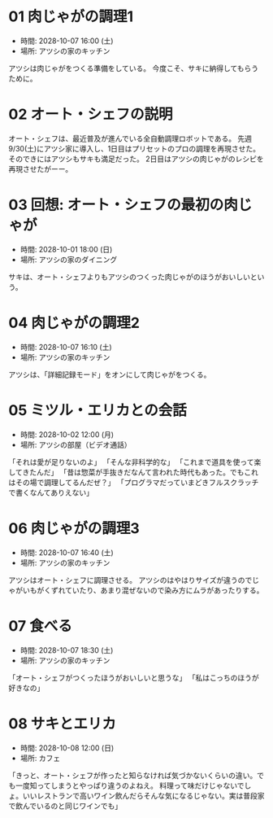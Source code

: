 # 01 肉じゃがの調理1

- 時間: 2028-10-07 16:00 (土)
- 場所: アツシの家のキッチン

アツシは肉じゃがをつくる準備をしている。
今度こそ、サキに納得してもらうために。

# 02 オート・シェフの説明

オート・シェフは、最近普及が進んでいる全自動調理ロボットである。
先週9/30(土)にアツシ家に導入し、1日目はプリセットのプロの調理を再現させた。
そのできにはアツシもサキも満足だった。
2日目はアツシの肉じゃがのレシピを再現させたがーー。

# 03 回想: オート・シェフの最初の肉じゃが

- 時間: 2028-10-01 18:00 (日)
- 場所: アツシの家のダイニング

サキは、オート・シェフよりもアツシのつくった肉じゃがのほうがおいしいという。

# 04 肉じゃがの調理2

- 時間: 2028-10-07 16:10 (土)
- 場所: アツシの家のキッチン

アツシは、「詳細記録モード」をオンにして肉じゃがをつくる。

# 05 ミツル・エリカとの会話

- 時間: 2028-10-02 12:00 (月)
- 場所: アツシの部屋（ビデオ通話）

「それは愛が足りないのよ」
「そんな非科学的な」
「これまで道具を使って楽してきたんだ」
「昔は惣菜が手抜きだなんて言われた時代もあった。でもこれはその場で調理してるんだぜ？」
「プログラマだっていまどきフルスクラッチで書くなんてありえない」

# 06 肉じゃがの調理3

- 時間: 2028-10-07 16:40 (土)
- 場所: アツシの家のキッチン

アツシはオート・シェフに調理させる。
アツシのはやはりサイズが違うのでじゃがいもがくずれていたり、あまり混ぜないので染み方にムラがあったりする。

# 07 食べる

- 時間: 2028-10-07 18:30 (土)
- 場所: アツシの家のキッチン

「オート・シェフがつくったほうがおいしいと思うな」
「私はこっちのほうが好きなの」

# 08 サキとエリカ

- 時間: 2028-10-08 12:00 (日)
- 場所: カフェ

「きっと、オート・シェフが作ったと知らなければ気づかないくらいの違い。でも一度知ってしまうとやっぱり違うのよねえ。
料理って味だけじゃないでしょ。いいレストランで高いワイン飲んだらそんな気になるじゃない。実は普段家で飲んでいるのと同じワインでも」

